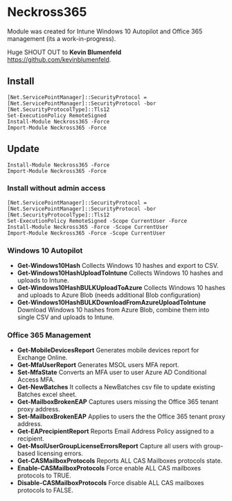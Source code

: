 # Neckross365
Module was created for Intune Windows 10 Autopilot and Office 365 management (its a work-in-progress).


Huge SHOUT OUT to **Kevin Blumenfeld** https://github.com/kevinblumenfeld.


## Install
```
[Net.ServicePointManager]::SecurityProtocol = [Net.ServicePointManager]::SecurityProtocol -bor [Net.SecurityProtocolType]::Tls12
Set-ExecutionPolicy RemoteSigned
Install-Module Neckross365 -Force
Import-Module Neckross365 -Force
```

## Update
```
Install-Module Neckross365 -Force
Import-Module Neckross365 -Force
```

### Install without admin access
```
[Net.ServicePointManager]::SecurityProtocol = [Net.ServicePointManager]::SecurityProtocol -bor [Net.SecurityProtocolType]::Tls12
Set-ExecutionPolicy RemoteSigned -Scope CurrentUser -Force
Install-Module Neckross365 -Force -Scope CurrentUser
Import-Module Neckross365 -Force -Scope CurrentUser
```

### Windows 10 Autopilot
* **Get-Windows10Hash** Collects Windows 10 hashes and export to CSV.
* **Get-Windows10HashUploadToIntune** Collects Windows 10 hashes and uploads to Intune.
* **Get-Windows10HashBULKUploadToAzure** Collects Windows 10 hashes and uploads to Azure Blob (needs additional Blob configuration)
* **Get-Windows10HashBULKDownloadFromAzureUploadToIntune** Download Windows 10 hashes from Azure Blob, combine them into single CSV and uploads to Intune.


### Office 365 Management
* **Get-MobileDevicesReport** Generates mobile devices report for Exchange Online.
* **Get-MfaUserReport** Generates MSOL users MFA report.
* **Set-MfaState** Converts an MFA user to user Azure AD Conditional Access MFA.
* **Get-NewBatches** It collects a NewBatches csv file to update existing Batches excel sheet.
* **Get-MailboxBrokenEAP** Captures users missing the Office 365 tenant proxy address.
* **Set-MailboxBrokenEAP** Applies to users the the Office 365 tenant proxy address.
* **Get-EAPrecipientReport** Reports Email Address Policy assigned to a recipient.
* **Get-MsolUserGroupLicenseErrorsReport** Capture all users with group-based licensing errors.
* **Get-CASMailboxProtocols** Reports ALL CAS Mailboxes protocols state.
* **Enable-CASMailboxProtocols** Force enable ALL CAS mailboxes protocols to TRUE.
* **Disable-CASMailboxProtocols** Force disable ALL CAS mailboxes protocols to FALSE.